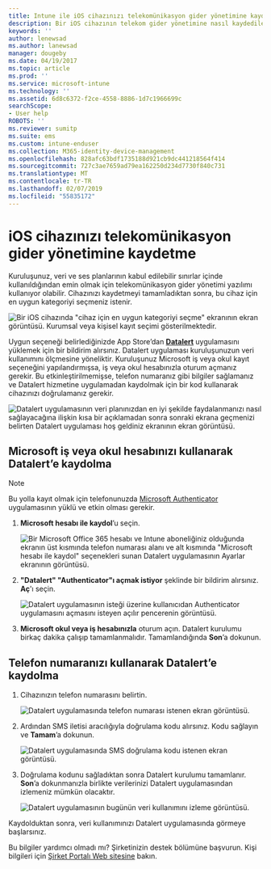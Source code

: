 ```yaml
---
title: Intune ile iOS cihazınızı telekomünikasyon gider yönetimine kaydetme
description: Bir iOS cihazının telekom gider yönetimine nasıl kaydedileceğini öğrenin.
keywords: ''
author: lenewsad
ms.author: lanewsad
manager: dougeby
ms.date: 04/19/2017
ms.topic: article
ms.prod: ''
ms.service: microsoft-intune
ms.technology: ''
ms.assetid: 6d8c6372-f2ce-4558-8886-1d7c1966699c
searchScope:
- User help
ROBOTS: ''
ms.reviewer: sumitp
ms.suite: ems
ms.custom: intune-enduser
ms.collection: M365-identity-device-management
ms.openlocfilehash: 828afc63bdf1735188d921cb9dc441218564f414
ms.sourcegitcommit: 727c3ae7659ad79ea162250d234d7730f840c731
ms.translationtype: MT
ms.contentlocale: tr-TR
ms.lasthandoff: 02/07/2019
ms.locfileid: "55835172"
---
```

# <a name="enroll-your-ios-device-in-telecom-expense-management"></a>iOS cihazınızı telekomünikasyon gider yönetimine kaydetme

Kuruluşunuz, veri ve ses planlarının kabul edilebilir sınırlar içinde kullanıldığından emin olmak için telekomünikasyon gider yönetimi yazılımı kullanıyor olabilir. Cihazınızı kaydetmeyi tamamladıktan sonra, bu cihaz için en uygun kategoriyi seçmeniz istenir.

  ![Bir iOS cihazında "cihaz için en uygun kategoriyi seçme" ekranının ekran görüntüsü. Kurumsal veya kişisel kayıt seçimi gösterilmektedir.](./media/ios-enroll-10-tem-select-best-category.png)

Uygun seçeneği belirlediğinizde App Store’dan [__Datalert__](https://itunes.apple.com/app/datalert/id771029268?mt=8) uygulamasını yüklemek için bir bildirim alırsınız. Datalert uygulaması kuruluşunuzun veri kullanımını ölçmesine yöneliktir. Kuruluşunuz Microsoft iş veya okul kayıt seçeneğini yapılandırmışsa, iş veya okul hesabınızla oturum açmanız gerekir. Bu etkinleştirilmemişse, telefon numaranız gibi bilgiler sağlamanız ve Datalert hizmetine uygulamadan kaydolmak için bir kod kullanarak cihazınızı doğrulamanız gerekir.

  ![Datalert uygulamasının veri planınızdan en iyi şekilde faydalanmanızı nasıl sağlayacağına ilişkin kısa bir açıklamadan sonra sonraki ekrana geçmenizi belirten Datalert uygulaması hoş geldiniz ekranının ekran görüntüsü.](./media/ios-enroll-11-tem-datalert-setup.png)

## <a name="enroll-into-datalert-using-your-microsoft-work-or-school-account"></a>Microsoft iş veya okul hesabınızı kullanarak Datalert’e kaydolma

> [!NOTE]
> Bu yolla kayıt olmak için telefonunuzda [Microsoft Authenticator](https://docs.microsoft.com/azure/multi-factor-authentication/end-user/microsoft-authenticator-app-how-to) uygulamasının yüklü ve etkin olması gerekir.

1. __Microsoft hesabı ile kaydol__’u seçin.

   ![Bir Microsoft Office 365 hesabı ve Intune aboneliğiniz olduğunda ekranın üst kısmında telefon numarası alanı ve alt kısmında "Microsoft hesabı ile kaydol" seçenekleri sunan Datalert uygulamasının Ayarlar ekranının görüntüsü.](./media/ios-enroll-11a-tem-datalert-enroll-msft-account.png)

2. __"Datalert" "Authenticator"ı açmak istiyor__ şeklinde bir bildirim alırsınız. __Aç__'ı seçin.

   ![Datalert uygulamasının isteği üzerine kullanıcıdan Authenticator uygulamasını açmasını isteyen açılır pencerenin görüntüsü.](./media/ios-enroll-11b-tem-datalert-open-authenticator.png)

3. __Microsoft okul veya iş hesabınızla__ oturum açın. Datalert kurulumu birkaç dakika çalışıp tamamlanmalıdır. Tamamlandığında __Son__’a dokunun.

## <a name="enroll-into-datalert-using-your-phone-number"></a>Telefon numaranızı kullanarak Datalert’e kaydolma

1. Cihazınızın telefon numarasını belirtin.

   ![Datalert uygulamasında telefon numarası istenen ekran görüntüsü.](./media/ios-enroll-12-tem-datalert-phone-number.png)

2. Ardından SMS iletisi aracılığıyla doğrulama kodu alırsınız. Kodu sağlayın ve __Tamam__’a dokunun.

   ![Datalert uygulamasında SMS doğrulama kodu istenen ekran görüntüsü.](./media/ios-enroll-13-tem-datalert-sms.png)

3. Doğrulama kodunu sağladıktan sonra Datalert kurulumu tamamlanır. __Son__’a dokunmanızla birlikte verilerinizi Datalert uygulamasından izlemeniz mümkün olacaktır.

   ![Datalert uygulamasının bugünün veri kullanımını izleme görüntüsü.](./media/ios-enroll-14-tem-datalert-monitoring-active.png)

Kaydolduktan sonra, veri kullanımınızı Datalert uygulamasında görmeye başlarsınız.

Bu bilgiler yardımcı olmadı mı? Şirketinizin destek bölümüne başvurun. Kişi bilgileri için [Şirket Portalı Web sitesine](https://go.microsoft.com/fwlink/?linkid=2010980) bakın.
